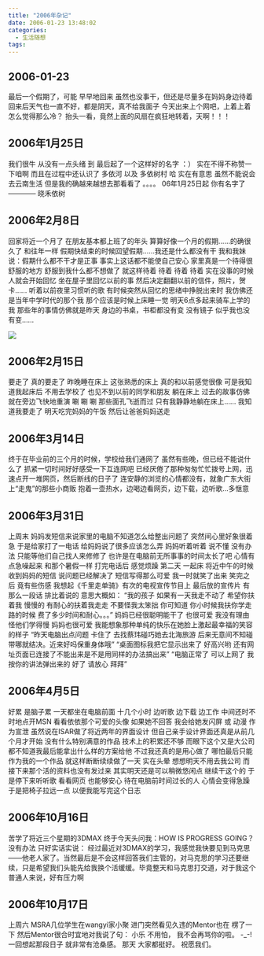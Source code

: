 ```yaml
---
title: "2006年杂记"
date: 2006-01-23 13:48:02
categories:
  - 生活随想
tags:
---
```


## 2006-01-23
最后一个假期了，可能 早早地回来 虽然也没事干，但还是尽量多在妈妈身边待着 回来后天气也一直不好，都是阴天，真不给我面子 今天出来上个网吧，上着上着怎么觉得那么冷？ 抬头一看，竟然上面的风扇在疯狂地转着，天啊！！！

## 2006年1月25日
我们很牛 从没有一点头绪 到 最后起了一个这样好的名字 ：） 实在不得不称赞一下咱啊 而且在过程中还认识了 多依河 以及 多依树村 哈 实在有意思 虽然不能说会去云南生活 但是我的确越来越想去那看看了 。。。。 06年1月25日起 你有名字了 ———— 晓禾依树

## 2006年2月8日
回家将近一个月了 在朋友基本都上班了的年头 算算好像一个月的假期……的确很久了 和往年一样 假期快结束的时候回望假期……我还是什么都没有干 我和我妹说：假期什么都不干才是正事 事实上这话都不能使自己安心 家里真是一个待得很舒服的地方 舒服到我什么都不想做了 就这样待着 待着 待着 待着 实在没事的时候 人就会开始回忆 坐在屋子里回忆以前的事 然后决定翻翻以前的信件，照片，贺卡…… 听着以前夜里习惯听的歌 有时候突然从回忆的思绪中挣脱出来时 我仿佛还是当年中学时代的那个我 那个应该是时候上床睡一觉 明天6点多起来骑车上学的我 那些年的事情仿佛就是昨天 身边的书桌，书柜都没有变 没有镜子 似乎我也没有变……

![](../../../images/2011/p19809427-1.jpg) 

## 2006年2月15日
要走了 真的要走了 昨晚睡在床上 这张熟悉的床上 真的和以前感觉很像 可是我知道我起床后 不用去学校了 也见不到以前的同学和朋友 躺在床上 过去的故事仿佛就在旁边飞快地重演 唰 唰 唰 那些面孔飞逝而过 只有我静静地躺在床上...... 我知道我要走了 明天吃完妈妈的午饭 然后让爸爸妈妈送走

## 2006年3月14日
终于在毕业前的三个月的时候，学校给我们通网了 虽然有些晚，但已经不能说什么了 抓紧一切时间好好感受一下互连网吧 已经厌倦了那种匆匆忙忙拨号上网，迅速点开一堆网页，然后断线的日子了 连安静的浏览的心情都没有，就象广东大街上“走鬼”的那些小商贩 抱着一壶热水，边喝边看网页，边下载，边听歌...多惬意

## 2006年3月31日
上周末 妈妈发短信来说家里的电脑不知道怎么给整出问题了 突然间心里好象很着急 于是给家打了一电话 给妈妈说了很多应该怎么弄 妈妈听着听着 说不懂 没有办法 只能等他们自己找人来修修了 也许是在电脑前无所事事的时间太长了吧 心情有点急噪起来 和那个暑假一样 打完电话后 感觉烦躁 第二天 一起床 将近中午的时候收到妈妈的短信 说问题已经解决了 短信写得那么可爱 我一时就笑了出来 笑完之后 竟有些伤感 我想起《千里走单骑》有次的电视宣传节目上 最后放的宣传片 有那么一段话 排比着说的 意思大概如： “我的孩子 如果有一天我走不动了 希望你扶着我 慢慢的 有耐心的扶着我走走 不要怪我太笨拙 你可知道 你小时候我扶你学走路的时候 费了多少时间和耐心。。。” 妈妈已经很聪明能干了 也很可爱 我没有理由怪他们学得慢 妈妈也很可爱 我能想象那种单纯的快乐在她脸上激起最幸福的笑容的样子 “昨天电脑出点问题 卡住了 去找蔡玮碰巧她去北海旅游 后来无意间不知碰带哪就结决。近来好吗保重身体哦” “桌面图标我把它显示出来了 好高兴哟 还有网址页面已连接了不能出来是不是用同样的办法搞出来” “电脑正常了 可以上网了 我按你的讲法弹出来的 好了 请放心 拜拜”

## 2006年4月5日
好累 是脑子累 一天都坐在电脑前面 十几个小时 边听歌 边下载 边工作 中间还时不时地点开MSN 看看依依那个可爱的头像 如果她不回答 我会给她发闪屏 或 动漫 作为宣泄 虽然说在ISAR做了将近两年的界面设计 但自己亲手设计界面还真是从前几个月才开始 没有什么特别满意的作品 技术上的积累还不够 而眼下这个又是大公司 都不知道我最后能拿出什么样的方案给他 不过我还真的是用心做了 哪怕最后只能作为我的一个作品 就这样断断续续做了一天 实在头晕 想想明天不用去我公司 而接下来那个活的资料也没有发过来 其实明天还是可以稍微悠闲点 继续干这个的 于是停下来听听歌 看看网页 也能够安心 待在电脑前时间过长的人 心情会变得急躁 于是把椅子拉远一点 以便我能写完这个日志

## 2006年10月16日
苦学了将近三个星期的3DMAX 终于今天头问我：HOW IS PROGRESS GOING？ 没有办法 只好实话实说： 经过最近对3DMAX的学习，我感觉我快要见到马克思——他老人家了。当然最后是不会这样回答我们主管的，对马克思的学习还要继续，只是希望我们头能先给我换个活缓缓。毕竟整天和马克思打交道，对于我这个普通人来说，好有压力啊

## 2006年10月17日
上周六 MSRA几位学生在wangyi家小聚 进门突然看见久违的Mentor也在 楞了一下 然后Mentor很合时宜地对我说了句： 小乐 不用怕， 我不会再骂你的啦。 -_-! 一回想起那段日子 就非常有沧桑感。 那天 大家都挺好。 祝愿我们。
